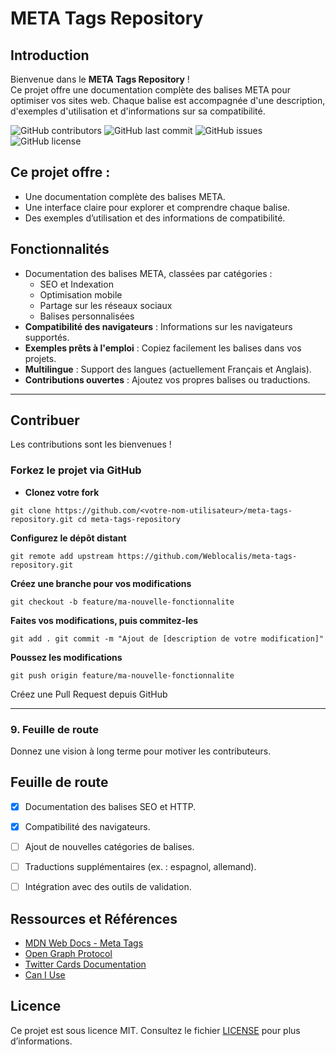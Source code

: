 # META Tags Repository
## Introduction
Bienvenue dans le **META Tags Repository** !  
Ce projet offre une documentation complète des balises META pour optimiser vos sites web. Chaque balise est accompagnée d'une description, d'exemples d'utilisation et d'informations sur sa compatibilité.

![GitHub contributors](https://img.shields.io/github/contributors/Weblocalis/meta-tags-repository)
![GitHub last commit](https://img.shields.io/github/last-commit/Weblocalis/meta-tags-repository)
![GitHub issues](https://img.shields.io/github/issues/Weblocalis/meta-tags-repository)
![GitHub license](https://img.shields.io/github/license/Weblocalis/meta-tags-repository)


## Ce projet offre :
- Une documentation complète des balises META.
- Une interface claire pour explorer et comprendre chaque balise.
- Des exemples d’utilisation et des informations de compatibilité.

## Fonctionnalités

- Documentation des balises META, classées par catégories :
  - SEO et Indexation
  - Optimisation mobile
  - Partage sur les réseaux sociaux
  - Balises personnalisées
- **Compatibilité des navigateurs** : Informations sur les navigateurs supportés.
- **Exemples prêts à l'emploi** : Copiez facilement les balises dans vos projets.
- **Multilingue** : Support des langues (actuellement Français et Anglais).
- **Contributions ouvertes** : Ajoutez vos propres balises ou traductions.

---

## Contribuer
Les contributions sont les bienvenues !

### Forkez le projet via GitHub
- **Clonez votre fork**

`git clone https://github.com/<votre-nom-utilisateur>/meta-tags-repository.git
cd meta-tags-repository`

**Configurez le dépôt distant**

`git remote add upstream https://github.com/Weblocalis/meta-tags-repository.git`

**Créez une branche pour vos modifications**

`git checkout -b feature/ma-nouvelle-fonctionnalite`

**Faites vos modifications, puis commitez-les**

`git add .
git commit -m "Ajout de [description de votre modification]"`

**Poussez les modifications**

`git push origin feature/ma-nouvelle-fonctionnalite`

Créez une Pull Request depuis GitHub

   ---

### **9. Feuille de route**
Donnez une vision à long terme pour motiver les contributeurs.

## Feuille de route
- [x] Documentation des balises SEO et HTTP.
- [x] Compatibilité des navigateurs.
- [ ] Ajout de nouvelles catégories de balises.
- [ ] Traductions supplémentaires (ex. : espagnol, allemand).
- [ ] Intégration avec des outils de validation.


## Ressources et Références
- [MDN Web Docs - Meta Tags](https://developer.mozilla.org/en-US/docs/Web/HTML/Element/meta)
- [Open Graph Protocol](https://ogp.me/)
- [Twitter Cards Documentation](https://developer.twitter.com/en/docs/twitter-for-websites/cards/overview/abouts-cards)
- [Can I Use](https://caniuse.com/)


## Licence
Ce projet est sous licence MIT. Consultez le fichier [LICENSE](LICENSE) pour plus d’informations.